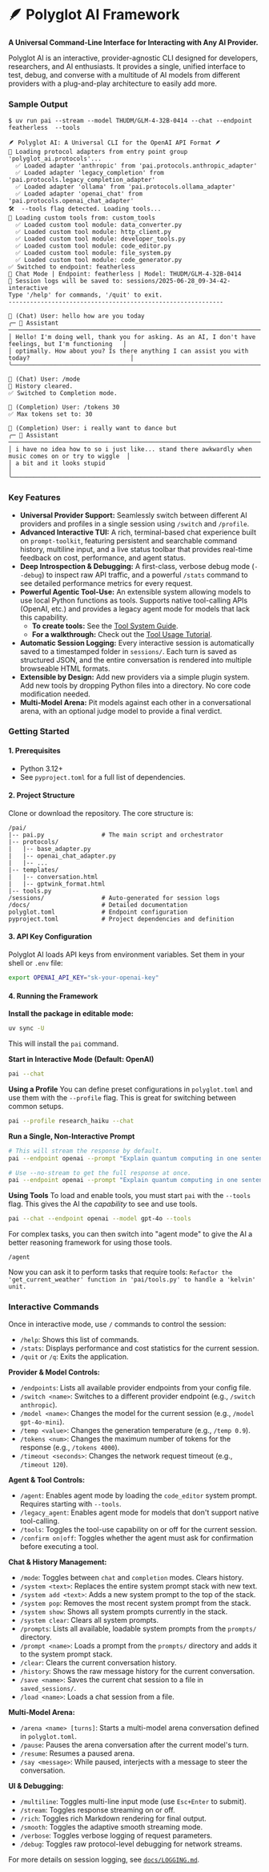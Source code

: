 # 🪶 Polyglot AI Framework

**A Universal Command-Line Interface for Interacting with Any AI Provider.**

Polyglot AI is an interactive, provider-agnostic CLI designed for developers, researchers, and AI enthusiasts. It provides a single, unified interface to test, debug, and converse with a multitude of AI models from different providers with a plug-and-play architecture to easily add more.


### Sample Output

```
$ uv run pai --stream --model THUDM/GLM-4-32B-0414 --chat --endpoint featherless  --tools

🪶 Polyglot AI: A Universal CLI for the OpenAI API Format 🪶
🔎 Loading protocol adapters from entry point group 'polyglot_ai.protocols'...
  ✅ Loaded adapter 'anthropic' from 'pai.protocols.anthropic_adapter'
  ✅ Loaded adapter 'legacy_completion' from 'pai.protocols.legacy_completion_adapter'
  ✅ Loaded adapter 'ollama' from 'pai.protocols.ollama_adapter'
  ✅ Loaded adapter 'openai_chat' from 'pai.protocols.openai_chat_adapter'
🛠️  --tools flag detected. Loading tools...
🔎 Loading custom tools from: custom_tools
  ✅ Loaded custom tool module: data_converter.py
  ✅ Loaded custom tool module: http_client.py
  ✅ Loaded custom tool module: developer_tools.py
  ✅ Loaded custom tool module: code_editor.py
  ✅ Loaded custom tool module: file_system.py
  ✅ Loaded custom tool module: code_generator.py
✅ Switched to endpoint: featherless
🎯 Chat Mode | Endpoint: featherless | Model: THUDM/GLM-4-32B-0414
💾 Session logs will be saved to: sessions/2025-06-28_09-34-42-interactive
Type '/help' for commands, '/quit' to exit.
------------------------------------------------------------

👤 (Chat) User: hello how are you today
╭─ 🤖 Assistant ──────────────────────────────────────────────────────────────────────────────────────╮
│ Hello! I'm doing well, thank you for asking. As an AI, I don't have feelings, but I'm functioning   │
│ optimally. How about you? Is there anything I can assist you with today?                            │
╰─────────────────────────────────────────────────────────────────────────────────────────────────────╯

👤 (Chat) User: /mode
🧹 History cleared.
✅ Switched to Completion mode.

👤 (Completion) User: /tokens 30
✅ Max tokens set to: 30

👤 (Completion) User: i really want to dance but
╭─ 🤖 Assistant ──────────────────────────────────────────────────────────────────────────────────────╮
│ i have no idea how to so i just like... stand there awkwardly when music comes on or try to wiggle  │
│ a bit and it looks stupid                                                                           │
╰─────────────────────────────────────────────────────────────────────────────────────────────────────╯
```

### Key Features

*   **Universal Provider Support:** Seamlessly switch between different AI providers and profiles in a single session using `/switch` and `/profile`.
*   **Advanced Interactive TUI:** A rich, terminal-based chat experience built on `prompt-toolkit`, featuring persistent and searchable command history, multiline input, and a live status toolbar that provides real-time feedback on cost, performance, and agent status.
*   **Deep Introspection & Debugging:** A first-class, verbose debug mode (`--debug`) to inspect raw API traffic, and a powerful `/stats` command to see detailed performance metrics for every request.
*   **Powerful Agentic Tool-Use:** An extensible system allowing models to use local Python functions as tools. Supports native tool-calling APIs (OpenAI, etc.) and provides a legacy agent mode for models that lack this capability.
    *   **To create tools:** See the [Tool System Guide](./docs/TOOLS.md).
    *   **For a walkthrough:** Check out the [Tool Usage Tutorial](./docs/TOOL_TUTORIAL.md).
*   **Automatic Session Logging:** Every interactive session is automatically saved to a timestamped folder in `sessions/`. Each turn is saved as structured JSON, and the entire conversation is rendered into multiple browseable HTML formats.
*   **Extensible by Design:** Add new providers via a simple plugin system. Add new tools by dropping Python files into a directory. No core code modification needed.
*   **Multi-Model Arena:** Pit models against each other in a conversational arena, with an optional judge model to provide a final verdict.

### Getting Started

#### 1. Prerequisites

*   Python 3.12+
*   See `pyproject.toml` for a full list of dependencies.

#### 2. Project Structure

Clone or download the repository. The core structure is:

```
/pai/
|-- pai.py                # The main script and orchestrator
|-- protocols/
|   |-- base_adapter.py
|   |-- openai_chat_adapter.py
|   |-- ...
|-- templates/
|   |-- conversation.html
|   |-- gptwink_format.html
|-- tools.py
/sessions/                # Auto-generated for session logs
/docs/                    # Detailed documentation
polyglot.toml             # Endpoint configuration
pyproject.toml            # Project dependencies and definition
```

#### 3. API Key Configuration

Polyglot AI loads API keys from environment variables. Set them in your shell or `.env` file:

```bash
export OPENAI_API_KEY="sk-your-openai-key"
```

#### 4. Running the Framework

**Install the package in editable mode:**
```bash
uv sync -U
```
This will install the `pai` command.

**Start in Interactive Mode (Default: OpenAI)**
```bash
pai --chat
```

**Using a Profile**
You can define preset configurations in `polyglot.toml` and use them with the `--profile` flag. This is great for switching between common setups.
```bash
pai --profile research_haiku --chat
```

**Run a Single, Non-Interactive Prompt**
```bash
# This will stream the response by default.
pai --endpoint openai --prompt "Explain quantum computing in one sentence."

# Use --no-stream to get the full response at once.
pai --endpoint openai --prompt "Explain quantum computing in one sentence." --no-stream
```

**Using Tools**
To load and enable tools, you must start `pai` with the `--tools` flag. This gives the AI the *capability* to see and use tools.
```bash
pai --chat --endpoint openai --model gpt-4o --tools
```
For complex tasks, you can then switch into "agent mode" to give the AI a better reasoning framework for using those tools.
```
/agent
```
Now you can ask it to perform tasks that require tools: `Refactor the 'get_current_weather' function in 'pai/tools.py' to handle a 'kelvin' unit.`

### Interactive Commands

Once in interactive mode, use `/` commands to control the session:

*   `/help`: Shows this list of commands.
*   `/stats`: Displays performance and cost statistics for the current session.
*   `/quit` or `/q`: Exits the application.

**Provider & Model Controls:**
*   `/endpoints`: Lists all available provider endpoints from your config file.
*   `/switch <name>`: Switches to a different provider endpoint (e.g., `/switch anthropic`).
*   `/model <name>`: Changes the model for the current session (e.g., `/model gpt-4o-mini`).
*   `/temp <value>`: Changes the generation temperature (e.g., `/temp 0.9`).
*   `/tokens <num>`: Changes the maximum number of tokens for the response (e.g., `/tokens 4000`).
*   `/timeout <seconds>`: Changes the network request timeout (e.g., `/timeout 120`).

**Agent & Tool Controls:**
*   `/agent`: Enables agent mode by loading the `code_editor` system prompt. Requires starting with `--tools`.
*   `/legacy_agent`: Enables agent mode for models that don't support native tool-calling.
*   `/tools`: Toggles the tool-use capability on or off for the current session.
*   `/confirm on|off`: Toggles whether the agent must ask for confirmation before executing a tool.

**Chat & History Management:**
*   `/mode`: Toggles between `chat` and `completion` modes. Clears history.
*   `/system <text>`: Replaces the entire system prompt stack with new text.
*   `/system add <text>`: Adds a new system prompt to the top of the stack.
*   `/system pop`: Removes the most recent system prompt from the stack.
*   `/system show`: Shows all system prompts currently in the stack.
*   `/system clear`: Clears all system prompts.
*   `/prompts`: Lists all available, loadable system prompts from the `prompts/` directory.
*   `/prompt <name>`: Loads a prompt from the `prompts/` directory and adds it to the system prompt stack.
*   `/clear`: Clears the current conversation history.
*   `/history`: Shows the raw message history for the current conversation.
*   `/save <name>`: Saves the current chat session to a file in `saved_sessions/`.
*   `/load <name>`: Loads a chat session from a file.

**Multi-Model Arena:**
*   `/arena <name> [turns]`: Starts a multi-model arena conversation defined in `polyglot.toml`.
*   `/pause`: Pauses the arena conversation after the current model's turn.
*   `/resume`: Resumes a paused arena.
*   `/say <message>`: While paused, interjects with a message to steer the conversation.

**UI & Debugging:**
*   `/multiline`: Toggles multi-line input mode (use `Esc+Enter` to submit).
*   `/stream`: Toggles response streaming on or off.
*   `/rich`: Toggles rich Markdown rendering for final output.
*   `/smooth`: Toggles the adaptive smooth streaming mode.
*   `/verbose`: Toggles verbose logging of request parameters.
*   `/debug`: Toggles raw protocol-level debugging for network streams.

For more details on session logging, see [`docs/LOGGING.md`](docs/LOGGING.md).
